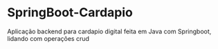 # SpringBoot-Cardapio
Aplicação backend para cardapio digital feita em Java com Springboot, lidando com operações crud
